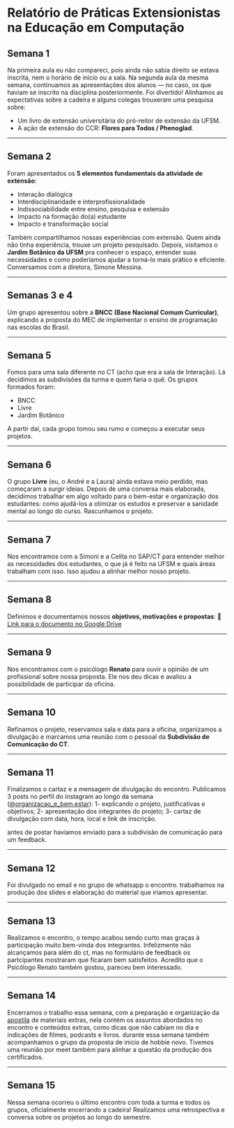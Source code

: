 # Relatório de Práticas Extensionistas na Educação em Computação

## Semana 1

Na primeira aula eu não compareci, pois ainda não sabia direito se estava inscrita, nem o horário de início ou a sala.
Na segunda aula da mesma semana, continuamos as apresentações dos alunos — no caso, os que haviam se inscrito na disciplina posteriormente. Foi divertido! Alinhamos as expectativas sobre a cadeira e alguns colegas trouxeram uma pesquisa sobre:

* Um livro de extensão universitária do pró-reitor de extensão da UFSM.
* A ação de extensão do CCR: **Flores para Todos / Phenoglad**.

---

## Semana 2

Foram apresentados os **5 elementos fundamentais da atividade de extensão**:

* Interação dialógica
* Interdisciplinaridade e interprofissionalidade
* Indissociabilidade entre ensino, pesquisa e extensão
* Impacto na formação do(a) estudante
* Impacto e transformação social

Também compartilhamos nossas experiências com extensão. Quem ainda não tinha experiência, trouxe um projeto pesquisado.
Depois, visitamos o **Jardim Botânico da UFSM** pra conhecer o espaço, entender suas necessidades e como poderíamos ajudar a torná-lo mais prático e eficiente. Conversamos com a diretora, Simone Messina.

---

## Semanas 3 e 4

Um grupo apresentou sobre a **BNCC (Base Nacional Comum Curricular)**, explicando a proposta do MEC de implementar o ensino de programação nas escolas do Brasil.

---

## Semana 5

Fomos para uma sala diferente no CT (acho que era a sala de Interação). Lá decidimos as subdivisões da turma e quem faria o quê. Os grupos formados foram:

* BNCC
* Livre
* Jardim Botânico

A partir daí, cada grupo tomou seu rumo e começou a executar seus projetos.

---

## Semana 6

O grupo **Livre** (eu, o André e a Laura) ainda estava meio perdido, mas começaram a surgir ideias. Depois de uma conversa mais elaborada, decidimos trabalhar em algo voltado para o bem-estar e organização dos estudantes: como ajudá-los a otimizar os estudos e preservar a sanidade mental ao longo do curso. Rascunhamos o projeto.

---

## Semana 7

Nos encontramos com a Simoni e a Celita no SAP/CT para entender melhor as necessidades dos estudantes, o que já é feito na UFSM e quais áreas trabalham com isso. Isso ajudou a alinhar melhor nosso projeto.

---

## Semana 8

Definimos e documentamos nossos **objetivos, motivações e propostas**:
🔗 [Link para o documento no Google Drive](https://drive.google.com/drive/folders/18f1CY5LbTyd-Mk6bybOQ8R_jN6P2UmmE?usp=sharing)

---

## Semana 9

Nos encontramos com o psicólogo **Renato** para ouvir a opinião de um profissional sobre nossa proposta. Ele nos deu dicas e avaliou a possibilidade de participar da oficina.

---

## Semana 10

Refinamos o projeto, reservamos sala e data para a oficina, organizamos a divulgação e marcamos uma reunião com o pessoal da **Subdivisão de Comunicação do CT**.

---

## Semana 11

Finalizamos o cartaz e a mensagem de divulgação do encontro. Publicamos 3 posts no perfil do instagram ao longo da semana ([@organizacao_e_bem.estar](https://www.instagram.com/organizacao_e_bem.estar/)):
1- explicando o projeto, justificativas e objetivos;
2- apresentação dos integrantes do projeto;
3- cartaz de divulgação com data, hora, local e link de inscrição.

antes de postar haviamos enviado para a subdivisão de comunicação para um feedback.

---

## Semana 12

Foi divulgado no email e no grupo de whatsapp o encontro. trabalhamos na produção dos slides e elaboração do material que iriamos apresentar.

---

## Semana 13

Realizamos o encontro, o tempo acabou sendo curto mas graças à participação muito bem-vinda dos integrantes.
Infelizmente não alcançamos para além do ct, mas no formulário de feedback os partcipantes mostraram que ficaram bem satisfeitos. Acredito que o Psicólogo Renato também gostou, pareceu bem interessado.

---

## Semana 14

Encerramos o trabalho essa semana, com a preparação e organização da [apostila](https://www.canva.com/design/DAGqQIwfwYI/U80wdqAOWJE-Svkdm5ojlw/edit?utm_content=DAGqQIwfwYI&utm_campaign=designshare&utm_medium=link2&utm_source=sharebutton) de materiais extras, nela contém os assuntos abordados no encontro e conteúdos extras, como dicas que não cabiam no dia e indicações de filmes, podcasts e livros.
durante essa semana também acompanhamos o grupo da proposta de inicio de hobbie novo.
Tivemos uma reunião por meet também para alinhar a questão da produção dos certificados.

---

## Semana 15

Nessa semana ocorreu o último encontro com toda a turma e todos os grupos, oficialmente encerrando a cadeira! Realizamos uma retrospectiva e conversa sobre os projetos ao longo do semestre.
